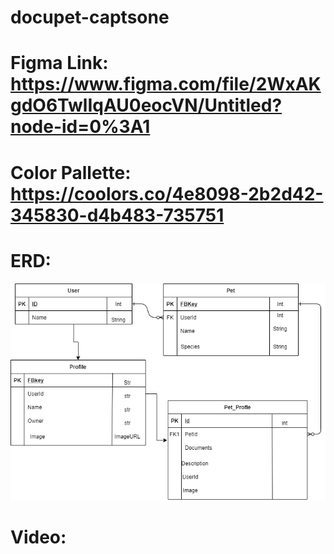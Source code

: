 # docupet-captsone
# Figma Link:  https://www.figma.com/file/2WxAKgdO6TwlIqAU0eocVN/Untitled?node-id=0%3A1
# Color Pallette: https://coolors.co/4e8098-2b2d42-345830-d4b483-735751
# ERD: 
![alt text](https://github.com/DeannaMix/capstone-docupet/blob/main/public/docupetERD.png?raw=true)
# Video: 
